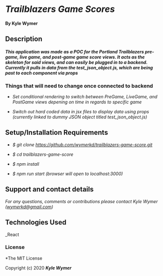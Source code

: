 # _Trailblazers Game Scores_

#### By Kyle Wymer

## Description

#### _This application was made as a POC for the Portland Trailblazers pre-game, live game, and post-game game score views. It acts as the skeleton for said views, and can easily be plugged in to a backend. Currently it pulls in data from the test_json_object.js, which are being past to each component via props_

### Things that will need to change once connected to backend 

* _Set conditional rendering to switch between PreGame, LiveGame, and PostGame views depening on time in regards to specific game_

* _Switch out hard coded data in jsx files to display data using props (currently linked to dummy JSON object titled test_json_object.js)_

## Setup/Installation Requirements

* _$ git clone https://github.com/wymerkd/trailblazers-game-score.git_

* _$ cd trailblazers-game-score_

* _$ npm install_

* _$ npm run start (browser will open to localhost:3000)_  

## Support and contact details

_For any questions, comments or contributions please contact Kyle Wymer (wymerkd@gmail.com)_

## Technologies Used

_React

### License

*The MIT License


Copyright (c) 2020 **_Kyle Wymer_**
